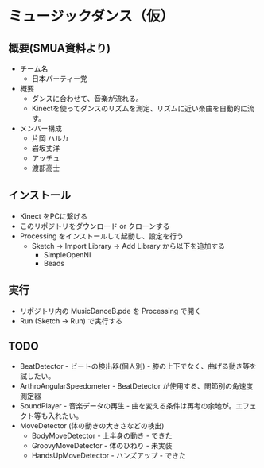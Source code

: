 # ミュージックダンス（仮）

## 概要(SMUA資料より)

* チーム名
  * 日本パーティー党
* 概要
  * ダンスに合わせて、音楽が流れる。
  * Kinectを使ってダンスのリズムを測定、リズムに近い楽曲を自動的に流す。
* メンバー構成
  * 片岡 ハルカ
  * 岩坂丈洋
  * アッチュ
  * 渡部高士

## インストール

* Kinect をPCに繋げる
* このリポジトリをダウンロード or クローンする
* Processing をインストールして起動し、設定を行う
  * Sketch -> Import Library -> Add Library から以下を追加する
    * SimpleOpenNI
    * Beads

## 実行

* リポジトリ内の MusicDanceB.pde を Processing で開く
* Run (Sketch -> Run) で実行する

## TODO

* BeatDetector - ビートの検出器(個人別) - 膝の上下でなく、曲げる動き等を試したい。
* ArthroAngularSpeedometer - BeatDetector が使用する、関節別の角速度測定器
* SoundPlayer - 音楽データの再生 - 曲を変える条件は再考の余地が。エフェクト等も入れたい。
* MoveDetector (体の動きの大きさなどの検出)
  * BodyMoveDetector - 上半身の動き - できた
  * GroovyMoveDetector - 体のひねり - 未実装
  * HandsUpMoveDetector - ハンズアップ - できた

